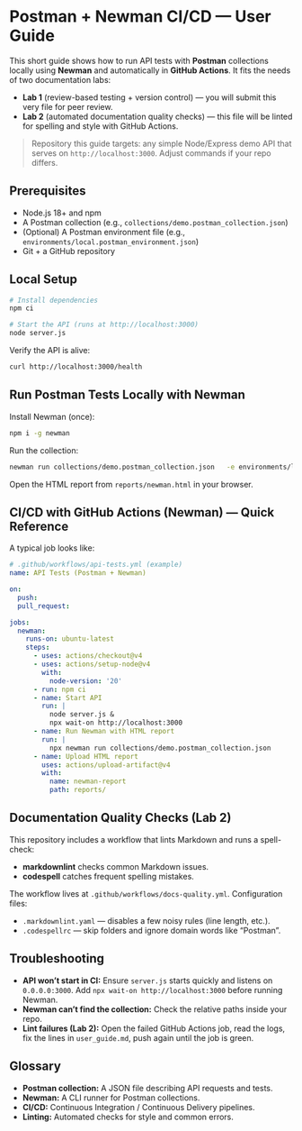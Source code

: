 # Postman + Newman CI/CD — User Guide

This short guide shows how to run API tests with **Postman** collections locally using **Newman** and automatically in **GitHub Actions**. It fits the needs of two documentation labs:

- **Lab 1** (review-based testing + version control) — you will submit this very file for peer review.
- **Lab 2** (automated documentation quality checks) — this file will be linted for spelling and style with GitHub Actions.

> Repository this guide targets: any simple Node/Express demo API that serves on `http://localhost:3000`. Adjust commands if your repo differs.

## Prerequisites

- Node.js 18+ and npm
- A Postman collection (e.g., `collections/demo.postman_collection.json`)
- (Optional) A Postman environment file (e.g., `environments/local.postman_environment.json`)
- Git + a GitHub repository

## Local Setup

```bash
# Install dependencies
npm ci

# Start the API (runs at http://localhost:3000)
node server.js
```

Verify the API is alive:

```bash
curl http://localhost:3000/health
```

## Run Postman Tests Locally with Newman

Install Newman (once):

```bash
npm i -g newman
```

Run the collection:

```bash
newman run collections/demo.postman_collection.json   -e environments/local.postman_environment.json   -r cli,html --reporter-html-export reports/newman.html
```

Open the HTML report from `reports/newman.html` in your browser.

## CI/CD with GitHub Actions (Newman) — Quick Reference

A typical job looks like:

```yaml
# .github/workflows/api-tests.yml (example)
name: API Tests (Postman + Newman)

on:
  push:
  pull_request:

jobs:
  newman:
    runs-on: ubuntu-latest
    steps:
      - uses: actions/checkout@v4
      - uses: actions/setup-node@v4
        with:
          node-version: '20'
      - run: npm ci
      - name: Start API
        run: |
          node server.js &
          npx wait-on http://localhost:3000
      - name: Run Newman with HTML report
        run: |
          npx newman run collections/demo.postman_collection.json             -e environments/local.postman_environment.json             -r cli,html --reporter-html-export reports/newman.html
      - name: Upload HTML report
        uses: actions/upload-artifact@v4
        with:
          name: newman-report
          path: reports/
```

## Documentation Quality Checks (Lab 2)

This repository includes a workflow that lints Markdown and runs a spell-check:

- **markdownlint** checks common Markdown issues.
- **codespell** catches frequent spelling mistakes.

The workflow lives at `.github/workflows/docs-quality.yml`. Configuration files:

- `.markdownlint.yaml` — disables a few noisy rules (line length, etc.).
- `.codespellrc` — skip folders and ignore domain words like “Postman”.

## Troubleshooting

- **API won’t start in CI:** Ensure `server.js` starts quickly and listens on `0.0.0.0:3000`. Add `npx wait-on http://localhost:3000` before running Newman.
- **Newman can’t find the collection:** Check the relative paths inside your repo.
- **Lint failures (Lab 2):** Open the failed GitHub Actions job, read the logs, fix the lines in `user_guide.md`, push again until the job is green.

## Glossary

- **Postman collection:** A JSON file describing API requests and tests.
- **Newman:** A CLI runner for Postman collections.
- **CI/CD:** Continuous Integration / Continuous Delivery pipelines.
- **Linting:** Automated checks for style and common errors.
